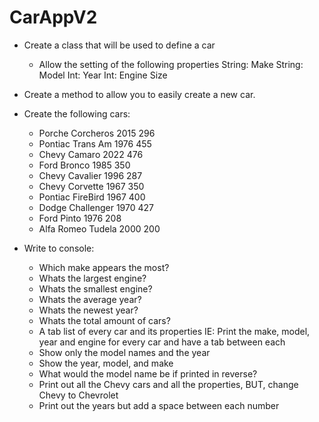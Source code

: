 # CarAppV2

* Create a class that will be used to define a car
    - Allow the setting of the following properties
        String: Make
        String: Model
        Int: Year
        Int: Engine Size

* Create a method to allow you to easily create a new car.

* Create the following cars:
    - Porche Corcheros 2015 296
    - Pontiac Trans Am 1976 455
    - Chevy Camaro 2022 476
    - Ford Bronco 1985 350
    - Chevy Cavalier 1996 287
    - Chevy Corvette 1967 350
    - Pontiac FireBird 1967 400
    - Dodge Challenger 1970 427
    - Ford Pinto 1976 208
    - Alfa Romeo Tudela 2000 200  

* Write to console:
    - Which make appears the most?
    - Whats the largest engine?
    - Whats the smallest engine?
    - Whats the average year?
    - Whats the newest year?
    - Whats the total amount of cars?
    - A tab list of every car and its properties
        IE: Print the make, model, year and engine for every car and have a tab between each
    - Show only the model names and the year
    - Show the year, model, and make
    - What would the model name be if printed in reverse?
    - Print out all the Chevy cars and all the properties, BUT, change Chevy to Chevrolet
    - Print out the years but add a space between each number